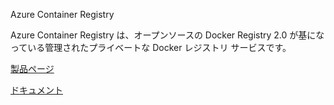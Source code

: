 Azure Container Registry

Azure Container Registry は、オープンソースの Docker Registry 2.0 が基になっている管理されたプライベートな Docker レジストリ サービスです。

[製品ページ](https://azure.microsoft.com/ja-jp/services/container-registry/)


[ドキュメント](https://docs.microsoft.com/ja-jp/azure/container-registry/container-registry-intro)

